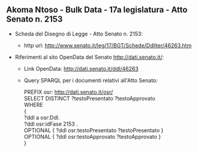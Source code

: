 ## Akoma Ntoso - Bulk Data - 17a legislatura - Atto Senato n. 2153 ##

* Scheda del Disegno di Legge - Atto Senato n. 2153:
	* http url: http://www.senato.it/leg/17/BGT/Schede/Ddliter/46263.htm

* Riferimenti al sito OpenData del Senato http://dati.senato.it/:
	* Link OpenData: http://dati.senato.it/ddl/46263
	* Query SPARQL per i documenti relativi all'Atto Senato:

        PREFIX osr: <http://dati.senato.it/osr/>  
		SELECT DISTINCT ?testoPresentato ?testoApprovato  
		WHERE  
		{  
		    ?ddl a osr:Ddl.  
		    ?ddl osr:idFase 2153 .  
		    OPTIONAL { ?ddl osr:testoPresentato ?testoPresentato }  
		    OPTIONAL { ?ddl osr:testoApprovato ?testoApprovato }  
		}
		